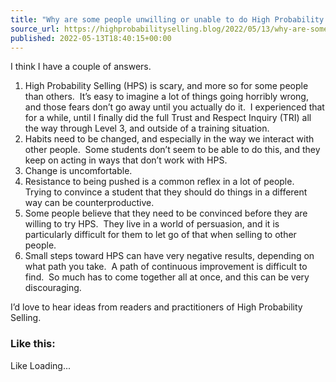 ```yaml
---
title: "Why are some people unwilling or unable to do High Probability Selling?"
source_url: https://highprobabilityselling.blog/2022/05/13/why-are-some-people-unwilling-or-unable-to-do-high-probability-selling
published: 2022-05-13T18:40:15+00:00
---
```

I think I have a couple of answers. 


1. High Probability Selling (HPS) is scary, and more so for some people than others.  It’s easy to imagine a lot of things going horribly wrong, and those fears don’t go away until you actually do it.  I experienced that for a while, until I finally did the full Trust and Respect Inquiry (TRI) all the way through Level 3, and outside of a training situation.
2. Habits need to be changed, and especially in the way we interact with other people.  Some students don’t seem to be able to do this, and they keep on acting in ways that don’t work with HPS.
3. Change is uncomfortable.
4. Resistance to being pushed is a common reflex in a lot of people.  Trying to convince a student that they should do things in a different way can be counterproductive.
5. Some people believe that they need to be convinced before they are willing to try HPS.  They live in a world of persuasion, and it is particularly difficult for them to let go of that when selling to other people.
6. Small steps toward HPS can have very negative results, depending on what path you take.  A path of continuous improvement is difficult to find.  So much has to come together all at once, and this can be very discouraging.


I’d love to hear ideas from readers and practitioners of High Probability Selling. 



### Like this:

Like Loading...

